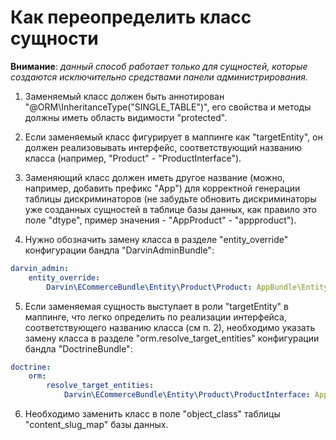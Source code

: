 Как переопределить класс сущности
=================================

**Внимание**: _данный способ работает только для сущностей, которые создаются исключительно средствами панели администрирования._

1. Заменяемый класс должен быть аннотирован "@ORM\InheritanceType("SINGLE_TABLE")", его свойства и методы должны иметь
 область видимости "protected".

2. Если заменяемый класс фигурирует в маппинге как "targetEntity", он должен реализовывать интерфейс, соответствующий названию
 класса (например, "Product" - "ProductInterface").

3. Заменяющий класс должен иметь другое название (можно, например, добавить префикс "App") для корректной генерации
 таблицы дискриминаторов (не забудьте обновить дискриминаторы уже созданных сущностей в таблице базы данных, как правило
 это поле "dtype", пример значения - "AppProduct" - "appproduct").

4. Нужно обозначить замену класса в разделе "entity_override" конфигурации бандла "DarvinAdminBundle":

```yaml
darvin_admin:
    entity_override:
        Darvin\ECommerceBundle\Entity\Product\Product: AppBundle\Entity\ECommerce\Product\AppProduct
```

5. Если заменяемая сущность выступает в роли "targetEntity" в маппинге, что легко определить по реализации интерфейса,
 соответствующего названию класса (см п. 2), необходимо указать замену класса в разделе "orm.resolve_target_entities" конфигурации
 бандла "DoctrineBundle":

```yaml
doctrine:
    orm:
        resolve_target_entities:
            Darvin\ECommerceBundle\Entity\Product\ProductInterface: AppBundle\Entity\ECommerce\Product\AppProduct
```

6. Необходимо заменить класс в поле "object_class" таблицы "content_slug_map" базы данных.

